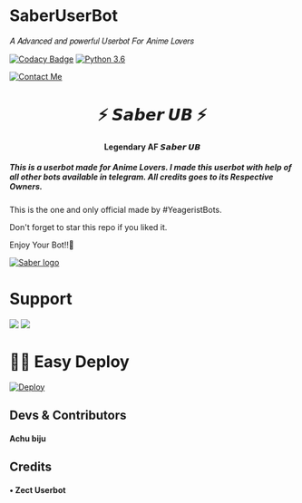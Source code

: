 # SaberUserBot
𝐴 𝐴𝑑𝑣𝑎𝑛𝑐𝑒𝑑 𝑎𝑛𝑑 𝑝𝑜𝑤𝑒𝑟𝑓𝑢𝑙 𝑈𝑠𝑒𝑟𝑏𝑜𝑡 𝐹𝑜𝑟 𝐴𝑛𝑖𝑚𝑒 𝐿𝑜𝑣𝑒𝑟𝑠

[![Codacy Badge](https://api.codacy.com/project/badge/Grade/f7c51539e67b483bb8d7749acca51d3a)](https://app.codacy.com/gh/Achu2234/SaberUserBot?utm_source=github.com&utm_medium=referral&utm_content=Achu2234/SaberUserBot-UB&utm_campaign=Badge_Grade_Settings)
[![Python 3.6](https://img.shields.io/badge/Python-3.6%20or%20newer-blue.svg)](https://www.python.org/downloads/release/python-360/)

[![Contact Me](https://img.shields.io/badge/Telegram-Contact%20Me-informational)](https://t.me/Yeageristbotsdev)

<h1 align="center">⚡ 𝙎𝙖𝙗𝙚𝙧 𝙐𝘽 ⚡</h1>

<h4 align="center">Legendary AF 𝙎𝙖𝙗𝙚𝙧 𝙐𝘽</h4>

<h5>This is a userbot made for Anime Lovers. I made this userbot with help of all other bots available in telegram. All credits goes to its Respective Owners.</h5>

This is the one and only official made by #YeageristBots.

Don't forget to star this repo if you liked it.

Enjoy Your Bot!!💝

[![Saber logo](https://telegra.ph/file/1170c355ab28bee6a654f.jpg)](https://t.me/Animemusicarchive6)

# Support
<a href="https://t.me/Animemusicarchive6"><img src="https://img.shields.io/badge/Join-Telegram%20Channel-red.svg?logo=Telegram"></a>
<a href="https://t.me/Yeageristbots"><img src="https://img.shields.io/badge/Join-Telegram%20Group-blue.svg?logo=telegram"></a>

# 🏃‍♂️ Easy Deploy 
[![Deploy](https://www.herokucdn.com/deploy/button.svg)](https://heroku.com/deploy?template=https://github.com/Ryuto77/SaberUserBot)

## Devs & Contributors

#### Achu biju


## Credits

#### • Zect Userbot


